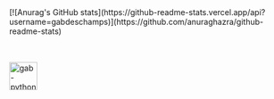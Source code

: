 

##

<div>[![Anurag's GitHub stats](https://github-readme-stats.vercel.app/api?username=gabdeschamps)](https://github.com/anuraghazra/github-readme-stats)</div>
   
    
##
    
 <div align="center">
  <a href="https://github.com/gabdeschamps">
    <a href="[![Anurag's GitHub stats](https://github-readme-stats.vercel.app/api?username=anuraghazra)](https://github.com/anuraghazra/github-readme-stats)"></a>
</div>

##

<div>
<div style="display: inline_block"><br>

  <img align="center" alt="gab-python" height="50" width="50" src="https://cdn.iconscout.com/icon/free/png-512/free-python-logo-icon-download-in-svg-png-gif-file-formats--technology-social-media-vol-5-pack-logos-icons-2945099.png?f=webp&w=256">
  
</div>


